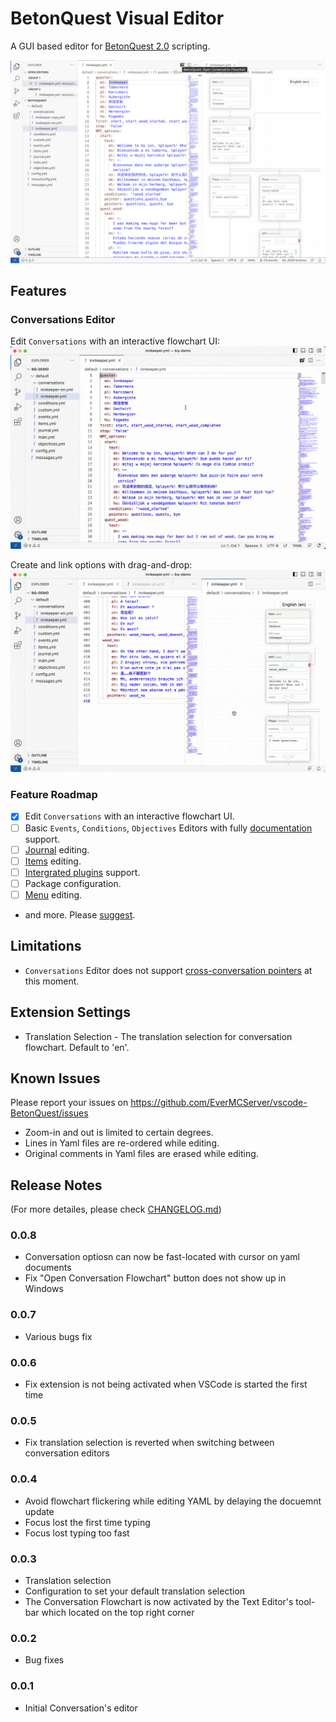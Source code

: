 # BetonQuest Visual Editor

A GUI based editor for [BetonQuest 2.0](https://github.com/BetonQuest/BetonQuest) scripting.

![conversation editor](assets/screenshot-conversation-light.jpg)

## Features

### Conversations Editor

Edit `Conversations` with an interactive flowchart UI:
![demo](assets/screenshot-demo-conversation.gif)

Create and link options with drag-and-drop:
![demo](assets/screenshot-demo-conversation-new-option.gif)


### Feature Roadmap
- [x] Edit `Conversations` with an interactive flowchart UI.
- [ ] Basic `Events`, `Conditions`, `Objectives` Editors with fully [documentation](https://docs.betonquest.org/2.0-DEV/Documentation/Overview/) support.
- [ ] [Journal](https://docs.betonquest.org/2.0-DEV/Documentation/Features/Journal/) editing.
- [ ] [Items](https://docs.betonquest.org/2.0-DEV/Documentation/Features/Items/) editing.
- [ ] [Intergrated plugins](https://docs.betonquest.org/2.0-DEV/Documentation/Scripting/Building-Blocks/Integration-List/) support.
- [ ] Package configuration.
- [ ] [Menu](https://docs.betonquest.org/2.0-DEV/Documentation/Features/Menus/Menu/) editing.
- and more. Please [suggest](https://github.com/EverMCServer/vscode-BetonQuest/issues).

## Limitations

- `Conversations` Editor does not support [cross-conversation pointers](https://docs.betonquest.org/2.0-DEV/Documentation/Features/Conversations/#cross-conversation-pointers) at this moment.

## Extension Settings

- Translation Selection - The translation selection for conversation flowchart. Default to 'en'.

## Known Issues

Please report your issues on https://github.com/EverMCServer/vscode-BetonQuest/issues

- Zoom-in and out is limited to certain degrees.
- Lines in Yaml files are re-ordered while editing.
- Original comments in Yaml files are erased while editing.

## Release Notes

(For more detailes, please check [CHANGELOG.md](CHANGELOG.md))

### 0.0.8
- Conversation optiosn can now be fast-located with cursor on yaml documents
- Fix "Open Conversation Flowchart" button does not show up in Windows

### 0.0.7

- Various bugs fix

### 0.0.6

- Fix extension is not being activated when VSCode is started the first time

### 0.0.5

- Fix translation selection is reverted when switching between conversation editors

### 0.0.4

- Avoid flowchart flickering while editing YAML by delaying the docuemnt update
- Focus lost the first time typing
- Focus lost typing too fast

### 0.0.3

- Translation selection
- Configuration to set your default translation selection
- The Conversation Flowchart is now activated by the Text Editor's tool-bar which located on the top right corner

### 0.0.2

- Bug fixes

### 0.0.1

- Initial Conversation's editor

